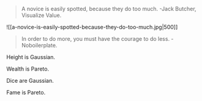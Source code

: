 > A novice is easily spotted, because they do too much.
> -Jack Butcher, Visualize Value.

![[a-novice-is-easily-spotted-because-they-do-too-much.jpg|500]]

> In order to do more, you must have the courage to do less.
> -Noboilerplate.

Height is Gaussian.

Wealth is Pareto.

Dice are Gaussian.

Fame is Pareto.
